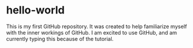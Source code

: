 # hello-world
This is my first GitHub repository. It was created to help familiarize myself with the inner workings of GitHub.
I am excited to use GitHub, and am currently typing this because of the tutorial.
